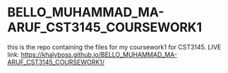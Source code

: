 # BELLO_MUHAMMAD_MA-ARUF_CST3145_COURSEWORK1
this is the repo containing the files for my coursework1 for CST3145.
LIVE link: https://khalyboss.github.io/BELLO_MUHAMMAD_MA-ARUF_CST3145_COURSEWORK1/
